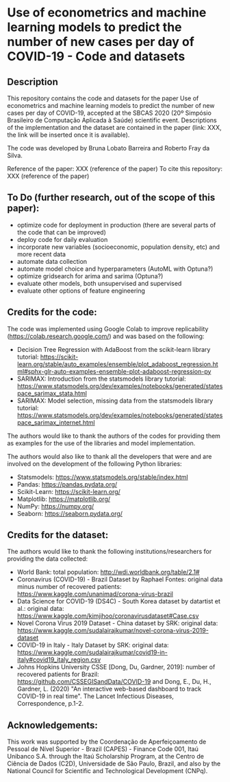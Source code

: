 # Use of econometrics and machine learning models to predict the number of new cases per day of COVID-19 - Code and datasets
## Description
This repository contains the code and datasets for the paper Use of econometrics and machine learning models to predict the number of new cases per day of COVID-19, accepted at the SBCAS 2020 (20º Simpósio Brasileiro de Computação Aplicada à Saúde) scientific event. Descriptions of the implementation and the dataset are contained in the paper (link: XXX, the link will be inserted once it is available).

The code was developed by Bruna Lobato Barreira and Roberto Fray da Silva.

Reference of the paper: XXX (reference of the paper)
To cite this repository: XXX (reference of the paper)

## To Do (further research, out of the scope of this paper):
- optimize code for deployment in production (there are several parts of the code that can be improved)
- deploy code for daily evaluation
- incorporate new variables (socioeconomic, population density, etc) and more recent data
- automate data collection
- automate model choice and hyperparameters (AutoML with Optuna?)
- optimize gridsearch for arima and sarima (Optuna?)
- evaluate other models, both unsupervised and supervised
- evaluate other options of feature engineering

## Credits for the code:
The code was implemented using Google Colab to improve replicability (https://colab.research.google.com/) and was based on the following:
- Decision Tree Regression with AdaBoost from the scikit-learn library tutorial: https://scikit-learn.org/stable/auto_examples/ensemble/plot_adaboost_regression.html#sphx-glr-auto-examples-ensemble-plot-adaboost-regression-py
- SARIMAX: Introduction from the statsmodels library tutorial: https://www.statsmodels.org/dev/examples/notebooks/generated/statespace_sarimax_stata.html
- SARIMAX: Model selection, missing data from the statsmodels library tutorial: https://www.statsmodels.org/dev/examples/notebooks/generated/statespace_sarimax_internet.html

The authors would like to thank the authors of the codes for providing them as examples for the use of the libraries and model implementation. 

The authors would also like to thank all the developers that were and are involved on the development of the following Python libraries: 
- Statsmodels: https://www.statsmodels.org/stable/index.html
- Pandas: https://pandas.pydata.org/
- Scikit-Learn: https://scikit-learn.org/
- Matplotlib: https://matplotlib.org/
- NumPy: https://numpy.org/
- Seaborn: https://seaborn.pydata.org/

## Credits for the dataset:
The authors would like to thank the following institutions/researchers for providing the data collected:
- World Bank: total population: http://wdi.worldbank.org/table/2.1#
- Coronavirus (COVID-19) - Brazil Dataset by Raphael Fontes: original data minus number of recovered patients: https://www.kaggle.com/unanimad/corona-virus-brazil
- Data Science for COVID-19 (DS4C) - South Korea dataset by datartist et al.: original data: https://www.kaggle.com/kimjihoo/coronavirusdataset#Case.csv
- Novel Corona Virus 2019 Dataset - China dataset by SRK: original data: https://www.kaggle.com/sudalairajkumar/novel-corona-virus-2019-dataset
- COVID-19 in Italy - Italy Dataset by SRK: original data: https://www.kaggle.com/sudalairajkumar/covid19-in-italy#covid19_italy_region.csv
- Johns Hopkins University CSSE [Dong, Du, Gardner, 2019]: number of recovered patients for Brazil: https://github.com/CSSEGISandData/COVID-19  and  Dong, E., Du, H., Gardner, L. (2020) "An interactive web-based dashboard to track COVID-19 in real time". The Lancet Infectious Diseases, Correspondence, p.1-2.

## Acknowledgements:
This work was supported by the Coordenação de Aperfeiçoamento de Pessoal de Nível Superior - Brazil (CAPES) - Finance Code 001, Itaú Unibanco S.A. through the Itaú Scholarship Program, at the Centro de Ciência de Dados (C2D), Universidade de São Paulo, Brazil, and also by the National Council for Scientific and Technological Development (CNPq).

